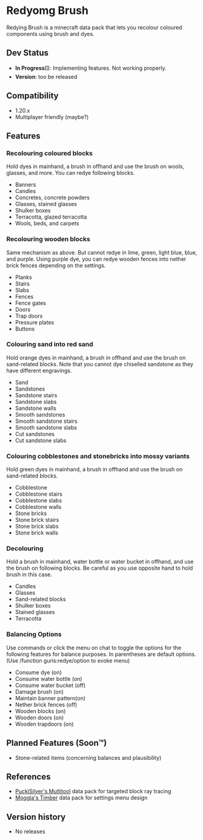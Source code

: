# Redyomg Brush
Redying Brush is a minecraft data pack that lets you recolour coloured components using brush and dyes.

## Dev Status
* **In Progress**🟨: Implementing features. Not working properly.
* **Version**: too be released

## Compatibility
* 1.20.x
* Multiplayer friendly (maybe?)

## Features
### Recolouring coloured blocks
Hold dyes in mainhand, a brush in offhand and use the brush on wools, glasses, and more. You can redye following blocks.
* Banners
* Candles
* Concretes, concrete powders
* Glasses, stained glasses
* Shulker boxes
* Terracotta, glazed terracotta
* Wools, beds, and carpets

### Recolouring wooden blocks
Same mechanism as above. But cannot redye in lime, green, light blue, blue, and purple. Using purple dye, you can redye wooden fences into nether brick fences depending on the settings.
* Planks
* Stairs
* Slabs
* Fences
* Fence gates
* Doors
* Trap doors
* Pressure plates
* Buttons

### Colouring sand into red sand
Hold orange dyes in mainhand, a brush in offhand and use the brush on sand-related blocks. Note that you cannot dye chiselled sandstone as they have different engravings.
* Sand
* Sandstones
* Sandstone stairs
* Sandstone slabs
* Sandstone walls
* Smooth sandstones
* Smooth sandstone stairs
* Smooth sandstone slabs
* Cut sandstones
* Cut sandstone slabs

### Colouring cobblestones and stonebricks into mossy variants
Hold green dyes in mainhand, a brush in offhand and use the brush on sand-related blocks.
* Cobblestone
* Cobblestone stairs
* Cobblestone slabs
* Cobblestone walls
* Stone bricks
* Stone brick stairs
* Stone brick slabs
* Stone brick walls

### Decolouring
Hold a brush in mainhand, water bottle or water bucket in offhand, and use the brush on following blocks. Be careful as you use opposite hand to hold brush in this case.
* Candles
* Glasses
* Sand-related blocks
* Shulker boxes
* Stained glasses
* Terracotta

### Balancing Options
Use commands or click the menu on chat to toggle the options for the following features for balance purposes. In parentheses are default options. (Use /function guris:redye/option to evoke menu)
* Consume dye (on)
* Consume water bottle (on)
* Consume water bucket (off)
* Damage brush (on)
* Maintain banner pattern(on)
* Nether brick fences (off)
* Wooden blocks (on)
* Wooden doors (on)
* Wooden trapdoors (on)

## Planned Features (Soon™)
* Stone-related items (concerning balances and plausibility)

## References
* [PuckiSilver's Multitool](https://www.planetminecraft.com/data-pack/multitool-every-tool-in-one-item/) data pack for targeted block ray tracing
* [Moggla's Timber](https://www.planetminecraft.com/data-pack/timber-datapack/) data pack for settings menu design

## Version history
* No releases

